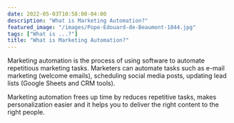 ```yaml
---
date: 2022-05-03T10:58:08-04:00
description: "What is Marketing Automation?"
featured_image: "/images/Pope-Edouard-de-Beaumont-1844.jpg"
tags: ["What is ...?"]
title: "What is Marketing Automation?"
---
```


Marketing automation is the process of using software to automate repetitious marketing tasks. Marketers can automate tasks such as e-mail marketing (welcome emails), scheduling social media posts, updating lead lists (Google Sheets and CRM tools).

Marketing automation frees up time by reduces repetitive tasks, makes personalization easier and it helps you to deliver the right content to the right people.
